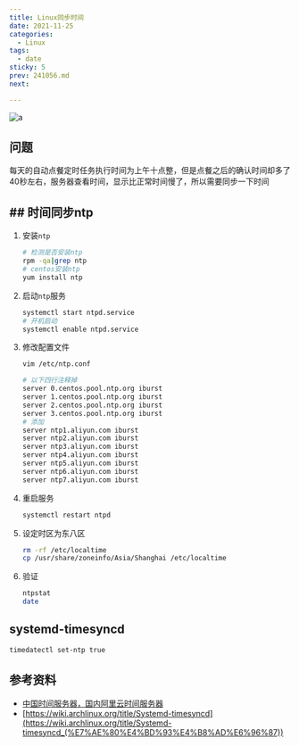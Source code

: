 ```yaml
---
title: Linux同步时间
date: 2021-11-25
categories:
  - Linux
tags:
  - date
sticky: 5
prev: 241056.md
next:

---
```


![a](https://gitee.com/snowyan/image/raw/master/2021/202111251106987.png)

<!-- more -->

## 问题

每天的自动点餐定时任务执行时间为上午十点整，但是点餐之后的确认时间却多了40秒左右，服务器查看时间，显示比正常时间慢了，所以需要同步一下时间

## ## 时间同步ntp

1. 安装`ntp`

   ```bash
   # 检测是否安装ntp
   rpm -qa|grep ntp
   # centos安装ntp
   yum install ntp
   ```

2. 启动`ntp`服务

   ```bash
   systemctl start ntpd.service
   # 开机启动
   systemctl enable ntpd.service
   ```

3. 修改配置文件

   ```bash
   vim /etc/ntp.conf
   
   # 以下四行注释掉
   server 0.centos.pool.ntp.org iburst
   server 1.centos.pool.ntp.org iburst
   server 2.centos.pool.ntp.org iburst
   server 3.centos.pool.ntp.org iburst
   # 添加
   server ntp1.aliyun.com iburst
   server ntp2.aliyun.com iburst
   server ntp3.aliyun.com iburst
   server ntp4.aliyun.com iburst
   server ntp5.aliyun.com iburst
   server ntp6.aliyun.com iburst
   server ntp7.aliyun.com iburst
   ```

4. 重启服务

   ```bash
   systemctl restart ntpd
   ```

5. 设定时区为东八区

   ```bash
   rm -rf /etc/localtime
   cp /usr/share/zoneinfo/Asia/Shanghai /etc/localtime
   ```

6. 验证

   ```bash
   ntpstat
   date

## systemd-timesyncd

```bash
timedatectl set-ntp true
```

## 参考资料

- [中国时间服务器，国内阿里云时间服务器](https://developer.aliyun.com/article/697980)
- [https://wiki.archlinux.org/title/Systemd-timesyncd](https://wiki.archlinux.org/title/Systemd-timesyncd_(%E7%AE%80%E4%BD%93%E4%B8%AD%E6%96%87))

